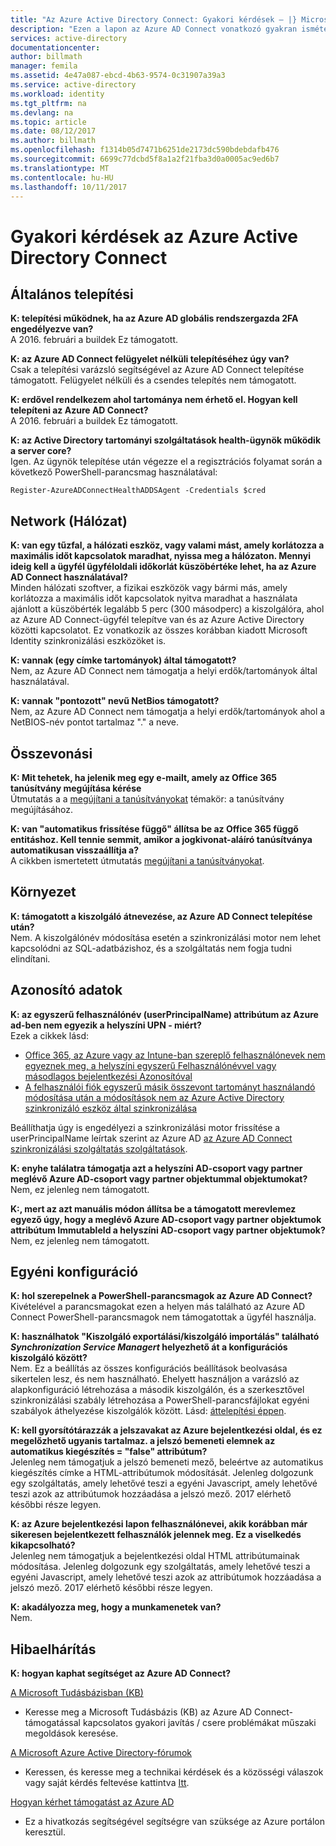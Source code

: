 ```yaml
---
title: "Az Azure Active Directory Connect: Gyakori kérdések – |} Microsoft Docs"
description: "Ezen a lapon az Azure AD Connect vonatkozó gyakran ismételt kérdések."
services: active-directory
documentationcenter: 
author: billmath
manager: femila
ms.assetid: 4e47a087-ebcd-4b63-9574-0c31907a39a3
ms.service: active-directory
ms.workload: identity
ms.tgt_pltfrm: na
ms.devlang: na
ms.topic: article
ms.date: 08/12/2017
ms.author: billmath
ms.openlocfilehash: f1314b05d7471b6251de2173dc590bdebdafb476
ms.sourcegitcommit: 6699c77dcbd5f8a1a2f21fba3d0a0005ac9ed6b7
ms.translationtype: MT
ms.contentlocale: hu-HU
ms.lasthandoff: 10/11/2017
---
```

# <a name="frequently-asked-questions-for-azure-active-directory-connect"></a>Gyakori kérdések az Azure Active Directory Connect

## <a name="general-installation"></a>Általános telepítési
**K: telepítési működnek, ha az Azure AD globális rendszergazda 2FA engedélyezve van?**  
A 2016. februári a buildek Ez támogatott.

**K: az Azure AD Connect felügyelet nélküli telepítéséhez úgy van?**  
Csak a telepítési varázsló segítségével az Azure AD Connect telepítése támogatott. Felügyelet nélküli és a csendes telepítés nem támogatott.

**K: erdővel rendelkezem ahol tartománya nem érhető el. Hogyan kell telepíteni az Azure AD Connect?**  
A 2016. februári a buildek Ez támogatott.

**K: az Active Directory tartományi szolgáltatások health-ügynök működik a server core?**  
Igen. Az ügynök telepítése után végezze el a regisztrációs folyamat során a következő PowerShell-parancsmag használatával: 

`Register-AzureADConnectHealthADDSAgent -Credentials $cred`

## <a name="network"></a>Network (Hálózat)
**K: van egy tűzfal, a hálózati eszköz, vagy valami mást, amely korlátozza a maximális időt kapcsolatok maradhat, nyissa meg a hálózaton. Mennyi ideig kell a ügyfél ügyféloldali időkorlát küszöbértéke lehet, ha az Azure AD Connect használatával?**  
Minden hálózati szoftver, a fizikai eszközök vagy bármi más, amely korlátozza a maximális időt kapcsolatok nyitva maradhat a használata ajánlott a küszöbérték legalább 5 perc (300 másodperc) a kiszolgálóra, ahol az Azure AD Connect-ügyfél telepítve van és az Azure Active Directory közötti kapcsolatot. Ez vonatkozik az összes korábban kiadott Microsoft Identity szinkronizálási eszközöket is.

**K: vannak (egy címke tartományok) által támogatott?**  
Nem, az Azure AD Connect nem támogatja a helyi erdők/tartományok által használatával.

**K: vannak "pontozott" nevű NetBios támogatott?**  
Nem, az Azure AD Connect nem támogatja a helyi erdők/tartományok ahol a NetBIOS-név pontot tartalmaz "." a neve.

## <a name="federation"></a>Összevonási
**K: Mit tehetek, ha jelenik meg egy e-mailt, amely az Office 365 tanúsítvány megújítása kérése**  
Útmutatás a a [megújítani a tanúsítványokat](active-directory-aadconnect-o365-certs.md) témakör: a tanúsítvány megújításához.

**K: van "automatikus frissítése függő" állítsa be az Office 365 függő entitáshoz. Kell tennie semmit, amikor a jogkivonat-aláíró tanúsítványa automatikusan visszaállítja a?**  
A cikkben ismertetett útmutatás [megújítani a tanúsítványokat](active-directory-aadconnect-o365-certs.md).

## <a name="environment"></a>Környezet
**K: támogatott a kiszolgáló átnevezése, az Azure AD Connect telepítése után?**  
Nem. A kiszolgálónév módosítása esetén a szinkronizálási motor nem lehet kapcsolódni az SQL-adatbázishoz, és a szolgáltatás nem fogja tudni elindítani.

## <a name="identity-data"></a>Azonosító adatok
**K: az egyszerű felhasználónév (userPrincipalName) attribútum az Azure ad-ben nem egyezik a helyszíni UPN - miért?**  
Ezek a cikkek lásd:

* [Office 365, az Azure vagy az Intune-ban szereplő felhasználónevek nem egyeznek meg, a helyszíni egyszerű Felhasználónévvel vagy másodlagos bejelentkezési Azonosítóval](https://support.microsoft.com/en-us/kb/2523192)
* [A felhasználói fiók egyszerű másik összevont tartományt használandó módosítása után a módosítások nem az Azure Active Directory szinkronizáló eszköz által szinkronizálása](https://support.microsoft.com/en-us/kb/2669550)

Beállíthatja úgy is engedélyezi a szinkronizálási motor frissítése a userPrincipalName leírtak szerint az Azure AD [az Azure AD Connect szinkronizálási szolgáltatás szolgáltatások](active-directory-aadconnectsyncservice-features.md).

**K: enyhe találatra támogatja azt a helyszíni AD-csoport vagy partner meglévő Azure AD-csoport vagy partner objektummal objektumokat?**  
Nem, ez jelenleg nem támogatott.

**K:, mert az azt manuális módon állítsa be a támogatott merevlemez egyező úgy, hogy a meglévő Azure AD-csoport vagy partner objektumok attribútum ImmutableId a helyszíni AD-csoport vagy partner objektumok?**  
Nem, ez jelenleg nem támogatott.



## <a name="custom-configuration"></a>Egyéni konfiguráció
**K: hol szerepelnek a PowerShell-parancsmagok az Azure AD Connect?**  
Kivételével a parancsmagokat ezen a helyen más található az Azure AD Connect PowerShell-parancsmagok nem támogatottak a ügyfél használja.

**K: használhatok "Kiszolgáló exportálási/kiszolgáló importálás" található *Synchronization Service Managert* helyezhető át a konfigurációs kiszolgáló között?**  
Nem. Ez a beállítás az összes konfigurációs beállítások beolvasása sikertelen lesz, és nem használható. Ehelyett használjon a varázsló az alapkonfiguráció létrehozása a második kiszolgálón, és a szerkesztővel szinkronizálási szabály létrehozása a PowerShell-parancsfájlokat egyéni szabályok áthelyezése kiszolgálók között. Lásd: [áttelepítési éppen](active-directory-aadconnect-upgrade-previous-version.md#swing-migration).

**K: kell gyorsítótárazzák a jelszavakat az Azure bejelentkezési oldal, és ez megelőzhető ugyanis tartalmaz. a jelszó bemeneti elemnek az automatikus kiegészítés = "false" attribútum?**</br>
Jelenleg nem támogatjuk a jelszó bemeneti mező, beleértve az automatikus kiegészítés címke a HTML-attribútumok módosítását. Jelenleg dolgozunk egy szolgáltatás, amely lehetővé teszi a egyéni Javascript, amely lehetővé teszi azok az attribútumok hozzáadása a jelszó mező. 2017 elérhető későbbi része legyen.

**K: az Azure bejelentkezési lapon felhasználónevei, akik korábban már sikeresen bejelentkezett felhasználók jelennek meg.  Ez a viselkedés kikapcsolható?**</br>
Jelenleg nem támogatjuk a bejelentkezési oldal HTML attribútumainak módosítása. Jelenleg dolgozunk egy szolgáltatás, amely lehetővé teszi a egyéni Javascript, amely lehetővé teszi azok az attribútumok hozzáadása a jelszó mező. 2017 elérhető későbbi része legyen.

**K: akadályozza meg, hogy a munkamenetek van?**</br>
Nem.



## <a name="troubleshooting"></a>Hibaelhárítás
**K: hogyan kaphat segítséget az Azure AD Connect?**

[A Microsoft Tudásbázisban (KB)](https://www.microsoft.com/en-us/Search/result.aspx?q=azure%20active%20directory%20connect&form=mssupport)

* Keresse meg a Microsoft Tudásbázis (KB) az Azure AD Connect-támogatással kapcsolatos gyakori javítás / csere problémákat műszaki megoldások keresése.

[A Microsoft Azure Active Directory-fórumok](https://social.msdn.microsoft.com/Forums/azure/en-US/home?forum=WindowsAzureAD)

* Keressen, és keresse meg a technikai kérdések és a közösségi válaszok vagy saját kérdés feltevése kattintva [Itt](https://social.msdn.microsoft.com/Forums/azure/en-US/newthread?category=windowsazureplatform&forum=WindowsAzureAD&prof=required).

[Hogyan kérhet támogatást az Azure AD](https://docs.microsoft.com/azure/active-directory/active-directory-troubleshooting-support-howto)

* Ez a hivatkozás segítségével segítségre van szüksége az Azure portálon keresztül.


